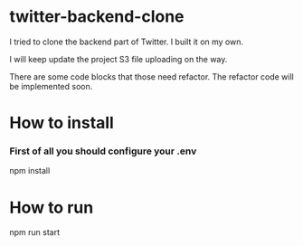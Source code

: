 # twitter-backend-clone

I tried to clone the backend part of Twitter.
I built it on my own.

I will keep update the project 
S3 file uploading on the way.

There are some code blocks that those need refactor.
The refactor code will be implemented soon.

# How to install
<h3> First of all you should configure your .env</h3>

npm install 

# How to run
npm run start
